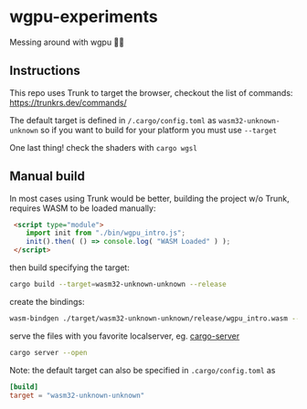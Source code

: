 # wgpu-experiments

Messing around with wgpu 🦀🔺

## Instructions

This repo uses Trunk to target the browser, checkout the list of commands: <https://trunkrs.dev/commands/>

The default target is defined in `/.cargo/config.toml` as `wasm32-unknown-unknown` so if you want to build for your platform you must use `--target`

One last thing! check the shaders with `cargo wgsl`

## Manual build

In most cases using Trunk would be better, building the project w/o Trunk, requires WASM to be loaded manually:

```html
 <script type="module">
    import init from "./bin/wgpu_intro.js";
    init().then( () => console.log( "WASM Loaded" ) );
 </script>
```

then build specifying the target:

```bash
cargo build --target=wasm32-unknown-unknown --release
```

create the bindings:

```bash
wasm-bindgen ./target/wasm32-unknown-unknown/release/wgpu_intro.wasm --out-dir ./bin --target web
```

serve the files with you favorite localserver, eg. [cargo-server](https://crates.io/crates/cargo-server)

```bash
cargo server --open
```

Note: the default target can also be specified in `.cargo/config.toml` as

```toml
[build]
target = "wasm32-unknown-unknown"
```
